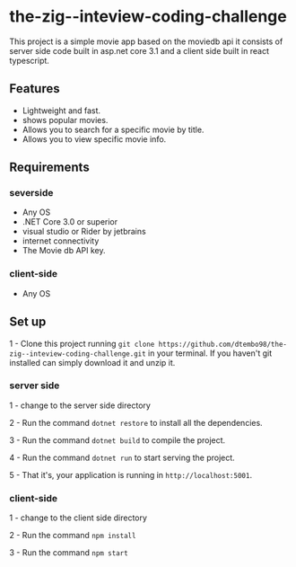 # the-zig--inteview-coding-challenge

This project is a simple movie app based on the moviedb api it consists of server side code built in asp.net core 3.1 and a client side built in react typescript.
## Features

- Lightweight and fast.
- shows popular movies.
- Allows you to search for a specific movie by title.
- Allows you to view specific movie info.

## Requirements 
 ### severside

- Any OS
- .NET Core 3.0 or superior
- visual studio or Rider by jetbrains
- internet connectivity
- The Movie db API key.
### client-side
- Any OS


## Set up 

1 - Clone this project running `git clone https://github.com/dtembo98/the-zig--inteview-coding-challenge.git` in your terminal. If you haven't git installed can simply download it and unzip it.

### server side

1 - change to the server side directory 

2 - Run the command `dotnet restore` to install all the dependencies.

3 - Run the command `dotnet build` to compile the project.

4 - Run the command `dotnet run` to start serving the project.

5 - That it's, your application is running in `http://localhost:5001`.

### client-side 

1 - change to the client side directory 

2 - Run the command `npm install`

3 - Run the command `npm start`

